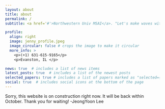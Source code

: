 ```yaml
---
layout: about
title: about
permalink: /
subtitle: <a href='#'>Northwestern Univ MSAI</a>. "Let's make waves with numbers"

profile:
  align: right
  image: jenny_profile.jpeg
  image_circular: false # crops the image to make it circular
  more_info: >
    <p>(+1) 631-615-9165</p>
    <p>Evanston, IL </p>

news: true  # includes a list of news items
latest_posts: true  # includes a list of the newest posts
selected_papers: true # includes a list of papers marked as "selected={true}"
social: true  # includes social icons at the bottom of the page
---
```


Sorry, this website is on construction right now.
It will be back within October.
Thank you for waiting!
-JeongYoon Lee
